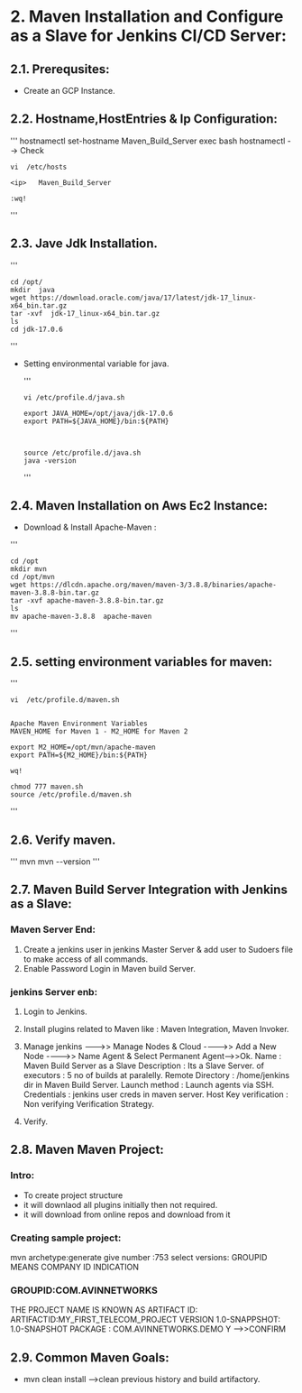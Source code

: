 
#  2. Maven Installation and Configure as a Slave for Jenkins CI/CD Server:


## 2.1. Prerequsites:

+ Create an GCP Instance.


## 2.2. Hostname,HostEntries & Ip  Configuration:

 '''
    hostnamectl  set-hostname  Maven_Build_Server
    exec bash
    hostnamectl   --> Check 

    vi  /etc/hosts

    <ip>   Maven_Build_Server

    :wq!
 '''


## 2.3. Jave Jdk Installation.

   
 ''' 
 
    cd /opt/
    mkdir  java 
    wget https://download.oracle.com/java/17/latest/jdk-17_linux-x64_bin.tar.gz
    tar -xvf  jdk-17_linux-x64_bin.tar.gz
    ls 
    cd jdk-17.0.6
 '''

+ Setting environmental variable for java.

    '''
    
      vi /etc/profile.d/java.sh

      export JAVA_HOME=/opt/java/jdk-17.0.6
      export PATH=${JAVA_HOME}/bin:${PATH}

      

      source /etc/profile.d/java.sh
      java -version
  '''

## 2.4. Maven Installation on Aws Ec2 Instance:

+  Download & Install Apache-Maven :
 
  '''
  
    cd /opt
    mkdir mvn
    cd /opt/mvn
    wget https://dlcdn.apache.org/maven/maven-3/3.8.8/binaries/apache-maven-3.8.8-bin.tar.gz
    tar -xvf apache-maven-3.8.8-bin.tar.gz
    ls
    mv apache-maven-3.8.8  apache-maven
 '''



## 2.5. setting environment variables for maven:

 ''' 

    vi  /etc/profile.d/maven.sh


    Apache Maven Environment Variables
    MAVEN_HOME for Maven 1 - M2_HOME for Maven 2

    export M2_HOME=/opt/mvn/apache-maven
    export PATH=${M2_HOME}/bin:${PATH}

    wq!
   
    chmod 777 maven.sh
    source /etc/profile.d/maven.sh
 '''


##  2.6. Verify maven. 

  '''
     mvn
     mvn --version
  '''


## 2.7.  Maven Build Server Integration with Jenkins as a Slave:


### Maven Server End:


1. Create a jenkins user in jenkins Master Server & add user to Sudoers file to make access of all commands.
2. Enable Password Login in Maven build Server.


### jenkins Server enb:

1. Login to Jenkins.
2. Install plugins related to  Maven like : Maven Integration, Maven Invoker.
3. Manage jenkins --->> Manage Nodes & Cloud ---->> Add a New Node ---->> Name Agent & Select Permanent Agent-->>Ok.
   Name             : Maven Build Server as a Slave
   Description      : Its a Slave Server.
   of executors   : 5 no of builds at paralelly.
   Remote Directory : /home/jenkins  dir in Maven Build Server.
   Launch method    : Launch agents via SSH.
   Credentials      : jenkins user creds in maven server.
   Host Key verification : Non verifying Verification Strategy.

4. Verify.


## 2.8. Maven Maven Project:


### Intro:
+ To create project structure
+ it will downlaod all plugins initially then not required. 
+ it will download from online repos and download from it


### Creating sample project:

mvn archetype:generate
give number :753
select versions:
GROUPID MEANS COMPANY ID INDICATION

### GROUPID:COM.AVINNETWORKS

THE PROJECT NAME IS KNOWN AS ARTIFACT ID:
ARTIFACTID:MY_FIRST_TELECOM_PROJECT
VERSION 1.0-SNAPPSHOT: 1.0-SNAPSHOT
PACKAGE : COM.AVINNETWORKS.DEMO
Y -->>CONFIRM


## 2.9. Common Maven Goals:

+ mvn  clean  install         -->clean previous history and build artifactory.





